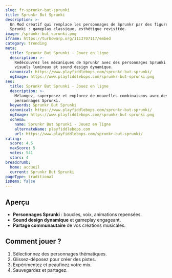```yaml
---
slug: fr-sprunkr-but-sprunki
title: Sprunkr But Sprunki
description: >-
  Un Mod créatif qui remplace les personnages de Sprunkr par des figures 
  Sprunki : gameplay classique, esthétique revisitée.
image: /sprunkr-but-sprunki.png
iframe: https://turbowarp.org/1113707117/embed
category: trending
meta:
  title: Sprunkr But Sprunki - Jouez en ligne
  description: >-
    Redécouvrez les mécaniques de Sprunkr avec des personnages Sprunki — 
    visuels lumineux et sound design dynamique.
  canonical: https://www.playfiddlebops.com/sprunkr-but-sprunki/
  ogImage: https://www.playfiddlebops.com/sprunkr-but-sprunki.png
seo:
  title: Sprunkr But Sprunki - Jouez en ligne
  description: >-
    Mélangez, superposez et explorez de nouvelles combinaisons avec des 
    personnages Sprunki.
  keywords: Sprunkr But Sprunki
  canonical: https://www.playfiddlebops.com/sprunkr-but-sprunki/
  ogImage: https://www.playfiddlebops.com/sprunkr-but-sprunki.png
  schema:
    name: Sprunkr But Sprunki - Jouez en ligne
    alternateName: playfiddlebops.com
    url: https://www.playfiddlebops.com/sprunkr-but-sprunki/
rating:
  score: 4.5
  maxScore: 5
  votes: 541
  stars: 4
breadcrumb:
  home: accueil
  current: Sprunkr But Sprunki
pageType: traditional
isDemo: false
---
```


## Aperçu

- **Personnages Sprunki** : boucles, voix, animations repensées.
- **Sound design dynamique** et gameplay engageant.
- **Partage communautaire** de vos créations musicales.

## Comment jouer ?

1. Sélectionnez des personnages thématiques.
2. Glissez-déposez pour créer des pistes.
3. Expérimentez et peaufinez votre mix.
4. Sauvegardez et partagez.

